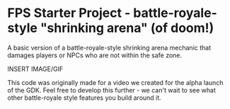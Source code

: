 # FPS Starter Project - battle-royale-style "shrinking arena" (of doom!)

A basic version of a battle-royale-style shrinking arena mechanic that damages players or NPCs who are not within the safe zone.

INSERT IMAGE/GIF

This code was originally made for a video we created for the alpha launch of the GDK. Feel free to develop this further - we can't wait to see what other battle-royale style features you build around it.
